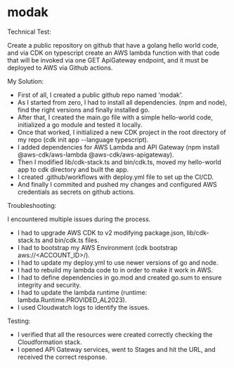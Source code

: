 # modak
Technical Test: 

Create a public repository on github that have a golang hello world code, and via CDK on typescript create an AWS lambda function with that code that will be invoked via one GET ApiGateway endpoint, and it must be deployed to AWS via Github actions.

My Solution:

- First of all, I created a public github repo named 'modak'.
- As I started from zero, I had to install all dependencies. 
(npm and node), find the right versions and finally installed go.
- After that, I created the main.go file with a simple hello-world code, initialized a go module and tested it locally.
- Once that worked, I initialized a new CDK project in the root directory of my repo (cdk init app --language typescript).
- I added dependencies for AWS Lambda and API Gateway (npm install @aws-cdk/aws-lambda @aws-cdk/aws-apigateway).
- Then I modified lib/cdk-stack.ts and bin/cdk.ts, moved my hello-world app to cdk directory and built the app.
- I created .github/workflows with deploy.yml file to set up the CI/CD.
- And finally I commited and pushed my changes and configured AWS credentials as secrets on github actions.

Troubleshooting:

I encountered multiple issues during the process.
- I had to upgrade AWS CDK to v2 modifying package.json, lib/cdk-stack.ts and bin/cdk.ts files.
- I had to bootstrap my AWS Environment (cdk bootstrap aws://<ACCOUNT_ID>/<REGION>).
- I had to update my deploy.yml to use newer versions of go and node.
- I had to rebuild my lambda code to in order to make it work in AWS.
- I had to define dependencies in go.mod and created go.sum to ensure integrity and security.
- I had to update the lambda runtime (runtime: lambda.Runtime.PROVIDED_AL2023).
- I used Cloudwatch logs to identify the issues.

Testing: 

- I verified that all the resources were created correctly checking the Cloudformation stack.
- I opened API Gateway services, went to Stages and hit the URL, and received the correct response.